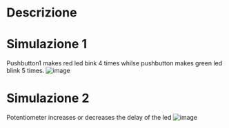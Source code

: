 # Descrizione

# Simulazione 1
Pushbutton1 makes red led bink 4 times whilse pushbutton makes green led blink 5 times.
![image](https://github.com/Spartachus/Arduino-Vacanza/assets/106468069/fd330077-bd09-41ff-b78b-d158b0d514c7)

# Simulazione 2
Potentiometer increases or decreases the delay of the led
![image](https://github.com/Spartachus/Arduino-Vacanza/assets/106468069/f0dfaa2e-1d94-4b9e-9c4f-4f8e9f31ac93)

